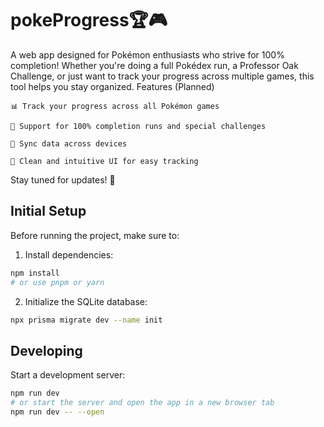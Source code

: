 # pokeProgress🏆🎮

A web app designed for Pokémon enthusiasts who strive for 100% completion! Whether you're doing a full Pokédex run, a Professor Oak Challenge, or just want to track your progress across multiple games, this tool helps you stay organized.
Features (Planned)

    📊 Track your progress across all Pokémon games

    🏅 Support for 100% completion runs and special challenges

    🔄 Sync data across devices

    🎨 Clean and intuitive UI for easy tracking

Stay tuned for updates! 🚀

## Initial Setup
Before running the project, make sure to:
1. Install dependencies:
```bash
npm install
# or use pnpm or yarn
```

2. Initialize the SQLite database:
```bash
npx prisma migrate dev --name init
```

## Developing
Start a development server:
```bash
npm run dev
# or start the server and open the app in a new browser tab
npm run dev -- --open
```
